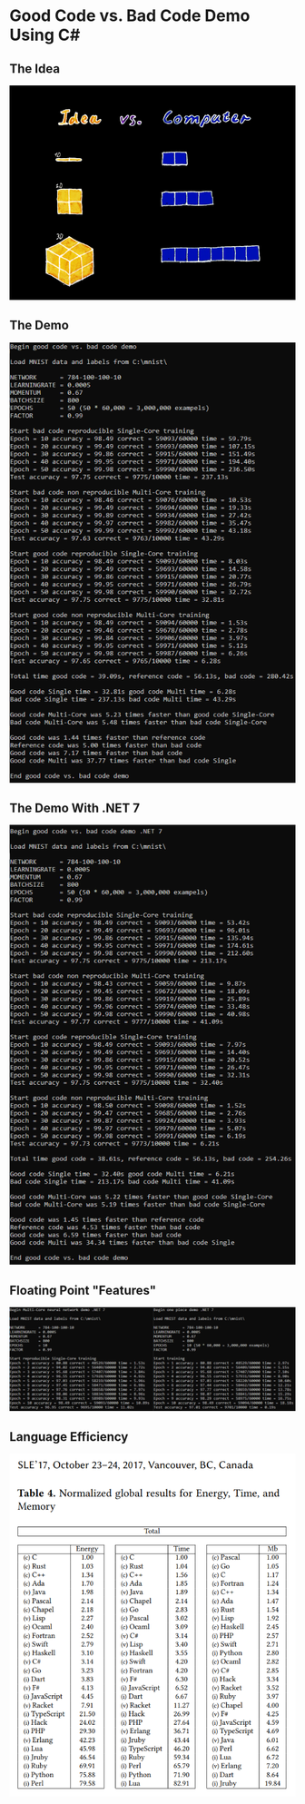 # Good Code vs. Bad Code Demo Using C#


## The Idea
<p align="center">
  <img src="https://github.com/grensen/good_vs_bad_code/blob/main/figures/idea_vs_computer.png?raw=true">
</p>

## The Demo
<p align="center">
  <img src="https://github.com/grensen/good_vs_bad_code/blob/main/figures/good_vs_bad_demo.png?raw=true">
</p>

## The Demo With .NET 7
<p align="center">
  <img src="https://github.com/grensen/good_vs_bad_code/blob/main/figures/good_vs_bad_demo_dotnet7.png?raw=true">
</p>

## Floating Point "Features"
<p align="center">
  <img src="https://github.com/grensen/good_vs_bad_code/blob/main/figures/single_vs_one_piece.png?raw=true">
</p>

## Language Efficiency
<p align="center">
  <img src="https://github.com/grensen/good_vs_bad_code/blob/main/figures/language_efficiency.png?raw=true">
</p>
